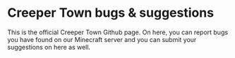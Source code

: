 # Creeper Town bugs & suggestions
This is the official Creeper Town Github page. On here, you can report bugs you have found on our Minecraft server and you can submit your suggestions on here as well.
